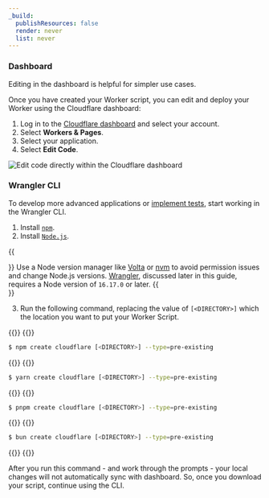 ```yaml
---
_build:
  publishResources: false
  render: never
  list: never
---
```


### Dashboard

Editing in the dashboard is helpful for simpler use cases.

Once you have created your Worker script, you can edit and deploy your Worker using the Cloudflare dashboard:

1. Log in to the [Cloudflare dashboard](https://dash.cloudflare.com) and select your account.
2. Select **Workers & Pages**.
3. Select your application.
4. Select **Edit Code**.

  ![Edit code directly within the Cloudflare dashboard](/images/workers/workers-edit-code.png)

### Wrangler CLI

To develop more advanced applications or [implement tests](/workers/testing/), start working in the Wrangler CLI.

1. Install [`npm`](https://docs.npmjs.com/getting-started).
2. Install [`Node.js`](https://nodejs.org/en/).

  {{<Aside type="note" header="Node.js version manager">}}
  Use a Node version manager like [Volta](https://volta.sh/) or [nvm](https://github.com/nvm-sh/nvm) to avoid permission issues and change Node.js versions. [Wrangler](/workers/wrangler/install-and-update/), discussed later in this guide, requires a Node version of `16.17.0` or later.
  {{</Aside>}}

3. Run the following command, replacing the value of `[<DIRECTORY>]` which the location you want to put your Worker Script.

  {{<tabs labels="npm | yarn | pnpm | bun">}}
  {{<tab label="npm" default="true">}}
  ```sh
  $ npm create cloudflare [<DIRECTORY>] --type=pre-existing
  ```
  {{</tab>}}
  {{<tab label="yarn">}}
  ```sh
  $ yarn create cloudflare [<DIRECTORY>] --type=pre-existing
  ```
  {{</tab>}}
  {{<tab label="pnpm">}}
  ```sh
  $ pnpm create cloudflare [<DIRECTORY>] --type=pre-existing
  ```
  {{</tab>}}
  {{<tab label="bun">}}
  ```sh
  $ bun create cloudflare [<DIRECTORY>] --type=pre-existing
  ```
  {{</tab>}}
  {{</tabs>}}

After you run this command - and work through the prompts - your local changes will not automatically sync with dashboard. So, once you download your script, continue using the CLI.